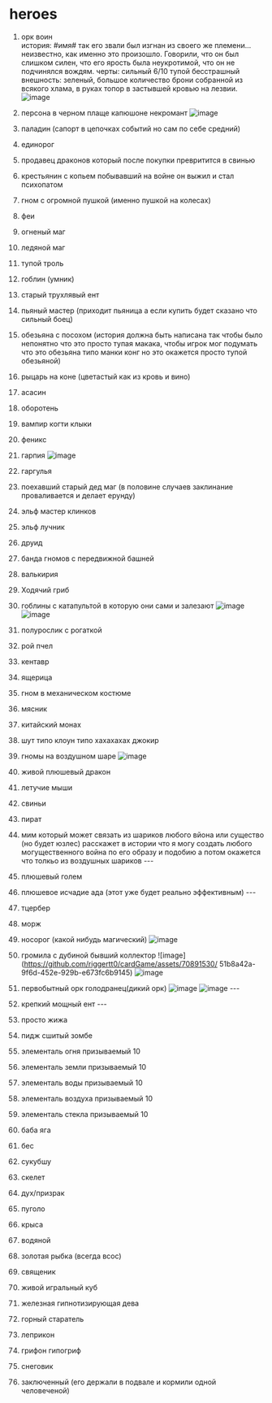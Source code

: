 # heroes

1) орк воин  
история: #имя# так его звали был изгнан из своего же племени... неизвестно, как именно это произошло. Говорили, что он был слишком силен, что его ярость была неукротимой, что он не подчинялся вождям. 
черты: сильный 6/10 тупой бесстрашный  
внешность: зеленый, большое количество брони собранной из всякого хлама, в руках топор в застывшей кровью на лезвии.
![image](https://github.com/riggertt0/cardGame/assets/70891530/23979d82-8473-4dd7-9c6b-b872c02f8d17)

2) персона в черном плаще капюшоне некромант ![image](https://github.com/riggertt0/cardGame/assets/70891530/8066b7f2-369a-4adf-b5a3-fa58be09ffb3)

3) паладин (сапорт в цепочках событий но сам по себе средний)

4) единорог

5) продавец драконов который после покупки превритится в свинью

6) крестьянин с копьем побывавший на войне он выжил и стал психопатом

7) гном с огромной пушкой (именно пушкой на колесах)

8) феи

9) огненый маг

10) ледяной маг

11) тупой троль

12) гоблин (умник)

13) старый трухлявый ент

14) пьяный мастер (приходит пьяница а если купить будет сказано что сильный боец)

15) обезьяна с посохом (история должна быть написана так чтобы было непонятно что это просто тупая макака, чтобы игрок мог подумать что это обезьяна типо манки конг но это окажется просто тупой обезьяной) 

16) рыцарь на коне (цветастый как из кровь и вино)

17) асасин 

18) оборотень 

19) вампир когти клыки

20) феникс

21) гарпия ![image](https://github.com/riggertt0/cardGame/assets/70891530/557b08cf-56ef-4bd5-9cd0-5c9f4b0b2976) 

22) гаргулья

23) поехавший старый дед маг (в половине случаев заклинание проваливается и делает ерунду)

24) эльф мастер клинков 

25) эльф лучник

26) друид 

27) банда гномов с передвижной башней 

28) валькирия

29) Ходячий гриб 

30) гоблины с катапультой в которую они сами и залезают ![image](https://github.com/riggertt0/cardGame/assets/70891530/74317508-ad95-485a-a683-ba951c71b1f4) ![image](https://github.com/riggertt0/cardGame/assets/70891530/f05ec933-e1fb-4029-be75-9859479be0c4)

31) полурослик с рогаткой 

32) рой пчел

33) кентавр

34) ящерица 

35) гном в механическом костюме

36) мясник

37) китайский монах 

38) шут типо клоун типо хахахахах джокир

39) гномы на воздушном шаре ![image](https://github.com/riggertt0/cardGame/assets/70891530/e07781dd-efb0-46c8-8734-70fd04dc0dd2)

40) живой плюшевый дракон

41) летучие мыши

42) свиньи 

43) пират

44) мим который может связать из шариков любого вйона или существо (но будет юзлес) расскажет в истории что я могу создать любого 
могущественного война по его образу и подобию а потом окажется что толкьо из воздушных шариков ---

45) плюшевый голем 

46) плюшевое исчадие ада (этот уже будет реально эффективным) ---

47) тцербер

48) морж

49) носорог (какой нибудь магический) ![image](https://github.com/riggertt0/cardGame/assets/70891530/be6dd092-a519-40ba-951d-87d1f39b3cd6)

50) громила с дубиной бывший коллектор ![image](https://github.com/riggertt0/cardGame/assets/70891530/
51b8a42a-9f6d-452e-929b-e673fc6b9145) ![image](https://github.com/riggertt0/cardGame/assets/70891530/d06727e3-8ca4-4d34-a32b-43292c6b4ee3)

51) первобытный орк голодранец(дикий орк) ![image](https://github.com/riggertt0/cardGame/assets/70891530/8d7ca85f-d054-4409-87db-b9f67fb49b87) ![image](https://github.com/riggertt0/cardGame/assets/70891530/8bb37af0-0907-46a6-9652-97d09c3b7cd2) ---

52) крепкий мощный ент ---

53) просто жижа 

54) пидж сшитый зомбе

55) элементаль огня призываемый 10

56) элементаль земли призываемый 10

57) элементаль воды призываемый 10

58) элементаль воздуха призываемый 10

59) элементаль стекла призываемый 10

60) баба яга

61) бес

62) сукубшу

63) скелет

64) дух/призрак

65) пуголо

66) крыса

67) водяной

68) золотая рыбка (всегда всос)

69) священик

70) живой игральный куб

71) железная гипнотизирующая дева

72) горный старатель

73) леприкон

74) грифон гипогриф

75) снеговик

76) заключенный (его держали в подвале и кормили одной человеченой)






